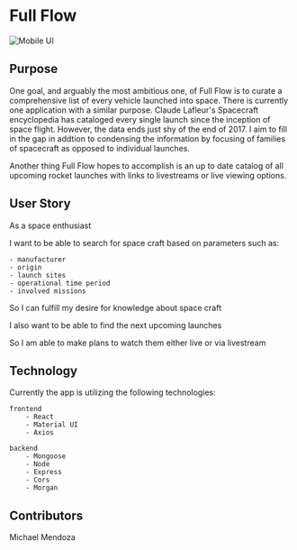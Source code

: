 # Full Flow
![Mobile UI](https://i.imgur.com/Qsl800Y.png)

## Purpose 

One goal, and arguably the most ambitious one, of Full Flow is to curate a comprehensive list of every vehicle launched into space. There is currently one application with a similar purpose. Claude Lafleur's Spacecraft encyclopedia has cataloged every single launch since the inception of space flight. However, the data ends just shy of the end of 2017. I aim to fill in the gap in addtion to condensing the information by focusing of families of spacecraft as opposed to individual launches.

Another thing Full Flow hopes to accomplish is an up to date catalog of all upcoming rocket launches with links to livestreams or live viewing options.

## User Story

As a space enthusiast 

I want to be able to search for space craft based on parameters such as:

    - manufacturer
    - origin
    - launch sites
    - operational time period
    - involved missions

So I can fulfill my desire for knowledge about space craft

I also want to be able to find the next upcoming launches 

So I am able to make plans to watch them either live or via livestream

## Technology

Currently the app is utilizing the following technologies:

    frontend
        - React
        - Material UI
        - Axios
    
    backend
        - Mongoose
        - Node
        - Express
        - Cors
        - Morgan

## Contributors

Michael Mendoza

